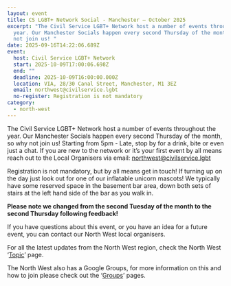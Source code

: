 ```yaml
---
layout: event
title: CS LGBT+ Network Social - Manchester – October 2025
excerpt: "The Civil Service LGBT+ Network host a number of events throughout the
  year. Our Manchester Socials happen every second Thursday of the month, so why
  not join us! "
date: 2025-09-16T14:22:06.689Z
event:
  host: Civil Service LGBT+ Network
  start: 2025-10-09T17:00:06.698Z
  end: ""
  deadline: 2025-10-09T16:00:00.000Z
  location: VIA, 28/30 Canal Street, Manchester, M1 3EZ
  email: northwest@civilservice.lgbt
  no-register: Registration is not mandatory
category:
  - north-west
---
```

The Civil Service LGBT+ Network host a number of events throughout the year. Our Manchester Socials happen every second Thursday of the month, so why not join us! Starting from 5pm - Late, stop by for a drink, bite or even just a chat. If you are new to the network or it’s your first event by all means reach out to the Local Organisers via email: [northwest@civilservice.lgbt](mailto:northwest@civilservice.lgbt)

Registration is not mandatory, but by all means get in touch! If turning up on the day just look out for one of our inflatable unicorn mascots! We typically have some reserved space in the basement bar area, down both sets of stairs at the left hand side of the bar as you walk in.

**Please note we changed from the second Tuesday of the month to the second Thursday following feedback!**

If you have questions about this event, or you have an idea for a future event, you can contact our North West local organisers.

For all the latest updates from the North West region, check the North West ‘[Topic](https://www.civilservice.lgbt/topic/north-west)’ page.

T﻿he North West also has a Google Groups, for more information on this and how to join please check out the ‘[Groups](https://www.civilservice.lgbt/groups/)’ pages.